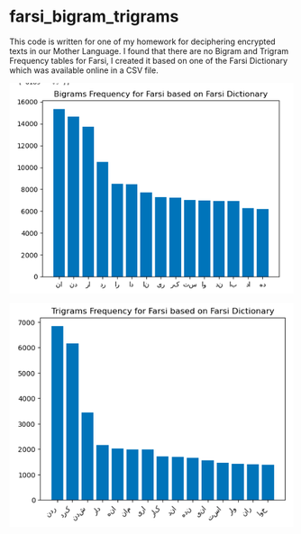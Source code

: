 # farsi_bigram_trigrams
This code is written for one of my homework for deciphering encrypted texts in our Mother Language. I found that there are no Bigram and Trigram Frequency tables for Farsi, I created it based on one of the Farsi Dictionary which was available online in a CSV file. 

![alt text](https://github.com/alidasmeh/farsi_bigram_trigrams/blob/main/bigram_result.png?raw=true)

![alt text](https://github.com/alidasmeh/farsi_bigram_trigrams/blob/main/trigram_result.png?raw=true)

